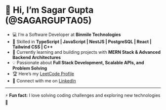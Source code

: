 # 👋 Hi, I’m Sagar Gupta (@SAGARGUPTA05)

- 💻 I’m a Software Developer at **Binmile Technologies**
- 🚀 Skilled in **TypeScript | JavaScript | NestJS | PostgreSQL | React | Tailwind CSS | C++**
- 🌱 Currently learning and building projects with **MERN Stack & Advanced Backend Architectures**
- 💡 Passionate about **Full Stack Development, Scalable APIs, and Problem Solving**
- 🏆 Here’s my [LeetCode Profile](https://leetcode.com/u/Sagar920/)
- 💼 Connect with me on [LinkedIn](https://www.linkedin.com/in/sagar-gupta-04a71b241/)

---

⚡ **Fun fact:** I love solving coding challenges and exploring new technologies 🚀
